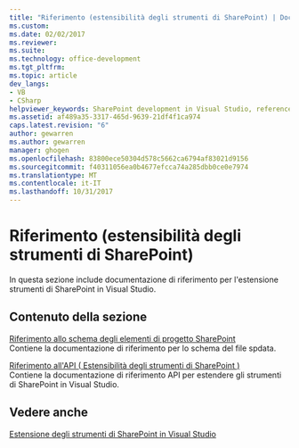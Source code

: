 ```yaml
---
title: "Riferimento (estensibilità degli strumenti di SharePoint) | Documenti Microsoft"
ms.custom: 
ms.date: 02/02/2017
ms.reviewer: 
ms.suite: 
ms.technology: office-development
ms.tgt_pltfrm: 
ms.topic: article
dev_langs:
- VB
- CSharp
helpviewer_keywords: SharePoint development in Visual Studio, reference for project and tools extensibility
ms.assetid: af489a35-3317-465d-9639-21df4f1ca974
caps.latest.revision: "6"
author: gewarren
ms.author: gewarren
manager: ghogen
ms.openlocfilehash: 83800ece50304d578c5662ca6794af83021d9156
ms.sourcegitcommit: f40311056ea0b4677efcca74a285dbb0ce0e7974
ms.translationtype: MT
ms.contentlocale: it-IT
ms.lasthandoff: 10/31/2017
---
```

# <a name="reference-sharepoint-tools-extensibility"></a>Riferimento (estensibilità degli strumenti di SharePoint)
  In questa sezione include documentazione di riferimento per l'estensione strumenti di SharePoint in Visual Studio.  
  
## <a name="in-this-section"></a>Contenuto della sezione  
 [Riferimento allo schema degli elementi di progetto SharePoint](../sharepoint/sharepoint-project-item-schema-reference.md)  
 Contiene la documentazione di riferimento per lo schema del file spdata.  
  
 [Riferimento all'API &#40; Estensibilità degli strumenti di SharePoint &#41;](../sharepoint/api-reference-sharepoint-tools-extensibility.md)  
 Contiene la documentazione di riferimento API per estendere gli strumenti di SharePoint in Visual Studio.  
  
## <a name="see-also"></a>Vedere anche  
 [Estensione degli strumenti di SharePoint in Visual Studio](../sharepoint/extending-the-sharepoint-tools-in-visual-studio.md)  
  
  